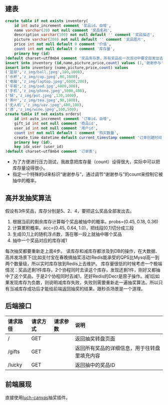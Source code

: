 ## 建表
```sql
create table if not exists inventory(
    id int auto_increment comment '奖品id，自增',
    name varchar(20) not null comment '奖品名称',
    description varchar(100) not null default '' comment '奖品描述',
    picture varchar(200) not null default '' comment '奖品图片',
    price int not null default 0 comment '价值',
    count int not null default 0 comment '库存量',
    primary key (id)
)default charset=utf8mb4 comment '奖品库存表，所有奖品在一次活动中要全部发出去';
insert into inventory (id,name,picture,price,count) values (1,'谢谢参与','z_img/face.png',0,0);
insert into inventory (name,picture,price,count) values 
('篮球','z_img/ball.jpeg',100,1000),
('水杯','z_img/cup.jpeg',80,1000),
('电脑','z_img/laptop.jpeg',6000,200),
('平板','z_img/pad.jpg',4000,300),
('手机','z_img/phone.jpeg',5000,400),
('锅','z_img/pot.jpeg',120,1000),
('茶叶','z_img/tea.jpeg',90,1000),
('无人机','z_img/uav.jpeg',400,100),
('酒','z_img/wine.jpeg',160,500);
create table if not exists orders(
    id int auto_increment comment '订单id，自增',
    gift_id int not null comment '商品id',
    user_id int not null comment '用户id',
    count int not null default 1 comment '购买数量',
    create_time datetime default current_timestamp comment '订单创建时间',
    primary key (id),
	key idx_user (user_id)
)default charset=utf8mb4 comment '订单表';
```  

- 为了方便进行压力测试，我故意把库存量（count）设得很大，实际中可以把库存量设得很小。
- 指定一个特殊的id来标识“谢谢参与”，通过调节“谢谢参与”的count来控制它被抽中的概率。

## 高并发抽奖算法
假设有3件奖品，库存分别是5、2、4，要把这么奖品全部发出去。  
1. 根据当前的剩余库存计算每个奖品被抽中的概率。probs=(0.45, 0.18, 0.36)
2. 计算累积概率。acc=(0.45, 0.64, 1.0)，把线段[0,1]切分成三段
3. 生成(0,1]上的随机浮点数，落在哪一段上就抽中哪个奖品
4. 抽中一个奖品对应的库存减1  

每次抽奖都要重新走上面4步。
读库存和减库存都涉及到DB的操作，在大数据、高并发场景下(比如支付宝在春晚搞抽奖活动)Redis能承受的QPS比Mysql高一到两个数量级，所以实时库存放到Redis上去维护。
库存量很低的时候考虑一个极端情况：奖品还剩1件库存，2个协程同时去读这个库存，发现还剩1件，刚好又都抽中了这个奖品，于是2个协程同时去减1，还好Redis的Decr是原子操作。减1后如果发现库存为负数，则说明减库存失败，失败则需要重新走一遍抽奖算法。所以只有当减库存成功后才能给前端返回抽奖的结果，跟秒杀场景是一个道理。  

## 后端接口
|请求路径|请求方式|请求参数|说明|
| :--- | :--- | :--- | :--- |
|/|GET||返回抽奖转盘页面|
|/gifts|GET||返回所有奖品的详细信息，用于往转盘里填充内容|
|/lucky|GET||返回抽中的奖品ID|  

## 前端展现
直接使用[luch-canvas](https://100px.net/usage/js.html)抽奖插件。